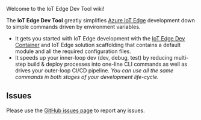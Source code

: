 Welcome to the IoT Edge Dev Tool wiki!

The **IoT Edge Dev Tool** greatly simplifies [Azure IoT Edge](https:/azure.microsoft.com/en-us/services/iot-edge/) development down to simple commands driven by environment variables.

- It gets you started with IoT Edge development with the [IoT Edge Dev Container](quickstart) and IoT Edge solution scaffolding that contains a default module and all the required configuration files.
- It speeds up your inner-loop dev (dev, debug, test) by reducing multi-step build & deploy processes into one-line CLI commands as well as drives your outer-loop CI/CD pipeline. _You can use all the same commands in both stages of your development life-cycle._

## Issues

Please use the [GitHub issues page](https://github.com/azure/iotedgedev/issues) to report any issues.
